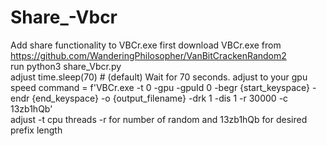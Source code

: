 # Share_-Vbcr
Add share functionality to VBCr.exe
first download VBCr.exe from https://github.com/WanderingPhilosopher/VanBitCrackenRandom2 <br>
run python3 share_Vbcr.py<br>
adjust time.sleep(70)  # (default) Wait for 70 seconds. adjust to your gpu speed
command = f'VBCr.exe -t 0 -gpu -gpuId 0 -begr {start_keyspace} -endr {end_keyspace} -o {output_filename} -drk 1 -dis 1 -r 30000 -c 13zb1hQb'<br> 
adjust -t cpu threads -r for number of random and 13zb1hQb for desired prefix length <br>
